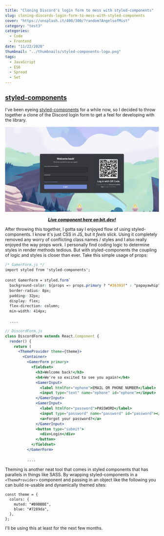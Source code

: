 ```yaml
---
title: "Cloning Discord's login form to mess with styled-components"
slug: cloning-discords-login-form-to-mess-with-styled-components
cover: "https://unsplash.it/400/300/?random?AngelsofMist"
category: "test3"
categories:
  - Code
  - Frontend
date: "11/22/2020"
thumbnail: "../thumbnails/styled-components-logo.png"
tags:
  - JavaScript
  - ES6
  - Spread
  - Set
---
```


## [styled-components](https://styled-components.com/) 

I've been eyeing [styled-components](https://styled-components.com/) for a while now, so I decided to throw together a clone of the Discord login form to get a feel for developing with the library. 

![](../images/discordClone.png)
<p style="text-align: center; font-weight: 800; font-style:italic">
<a href="https://bit.dev/snimmagadda1/discord-login-form/discord-form">Live component here on bit.dev!</a>
</p>


After throwing this together, I gotta say I enjoyed flow of using styled-components. I know it's just CSS in JS, but it *feels* slick. Using it completely removed any worry of conflicting class names / styles and I also really enjoyed the way props work. I personally find coding logic to determine styles in render methods tedious. But with styled-components the coupling of logic and styles is closer than ever. Take this simple usage of props:

```css
/* GamerForm.js */
import styled from 'styled-components';

const GamerForm = styled.form`
  background-color: ${props => props.primary ? "#36393f" : "papayawhip"};
  border-radius: 8px;
  padding: 32px;
  display: flex;
  flex-direction: column;
  min-width: 414px;

  ....
```

```jsx
// DiscordForm.js
class DiscordForm extends React.Component {
  render() {
    return (
      <ThemeProvider theme={theme}>
        <Container>
          <GamerForm primary>
            <fieldset>
              <h3>Welcome back!</h3>
              <h4>We're so excited to see you again!</h4>
              <GamerInput>
                <label htmlFor="ephone">EMAIL OR PHONE NUMBER</label>
                <input type="text" name="ephone" id="ephone"></input>
              </GamerInput>
              <GamerInput>
                <label htmlFor="password">PASSWORD</label>
                <input type="password" name="password" id="password"></input>
                <a>Forgot your password?</a>
              </GamerInput>
              <button type="submit">
                <div>Login</div>
              </button>
            </fieldset>
          </GamerForm>

          ....
```

Theming is another neat tool that comes in styled components that has parallels in things like SASS. By wrapping styled-components in  a `<ThemeProvider>` component and passing in an object like the following you can build re-usable and dynamically themed sites:

```
const theme = {
  colors: {
    muted: "#B9BBBE",
    blue: "#7289da",
  },
};
```

I'll be using this at least for the next few months. 